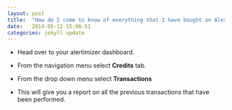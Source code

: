 ```yaml
---
layout: post
title:  "How do I come to know of everything that I have bought on Alertimizer?"
date:   2014-05-12 15:06:51
categories: jekyll update
---
```


*  Head over to your alertimizer dashboard.

*  From the navigation menu select **Credits** tab. 

*  From the drop down menu select **Transactions**

*  This will give you a report on all the previous transactions that have been performed.